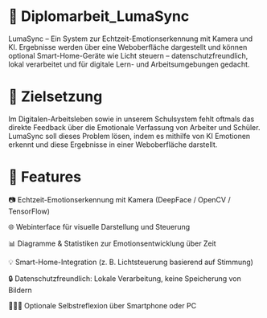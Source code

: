 # 🌌 Diplomarbeit_LumaSync
LumaSync – Ein System zur Echtzeit-Emotionserkennung mit Kamera und KI. Ergebnisse werden über eine Weboberfläche dargestellt und können optional Smart-Home-Geräte wie Licht steuern – datenschutzfreundlich, lokal verarbeitet und für digitale Lern- und Arbeitsumgebungen gedacht.


# 🎯 Zielsetzung
Im Digitalen-Arbeitsleben sowie in unserem Schulsystem fehlt oftmals das direkte Feedback über die Emotionale Verfassung von Arbeiter und Schüler.
LumaSync soll dieses Problem lösen, indem es mithilfe von KI Emotionen erkennt und diese Ergebnisse in einer Weboberfläche darstellt.

# 🔑 Features
📷 Echtzeit-Emotionserkennung mit Kamera (DeepFace / OpenCV / TensorFlow)

🌐 Webinterface für visuelle Darstellung und Steuerung

📊 Diagramme & Statistiken zur Emotionsentwicklung über Zeit

💡 Smart-Home-Integration (z. B. Lichtsteuerung basierend auf Stimmung)

🔒 Datenschutzfreundlich: Lokale Verarbeitung, keine Speicherung von Bildern

🧑‍🤝‍🧑 Optionale Selbstreflexion über Smartphone oder PC

